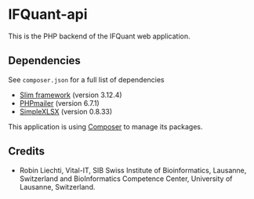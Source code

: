 # IFQuant-api

This is the PHP backend of the IFQuant web application. 

## Dependencies

See `composer.json` for a full list of dependencies

* [Slim framework](https://www.slimframework.com/) (version 3.12.4)
* [PHPmailer](https://github.com/PHPMailer/PHPMailer) (version 6.7.1)
* [SimpleXLSX](https://github.com/shuchkin/simplexlsx) (version 0.8.33)

This application is using [Composer](https://getcomposer.org/) to manage its packages.

## Credits

* Robin Liechti, Vital-IT, SIB Swiss Institute of Bioinformatics, Lausanne, Switzerland and BioInformatics Competence Center, University of Lausanne, Switzerland.

